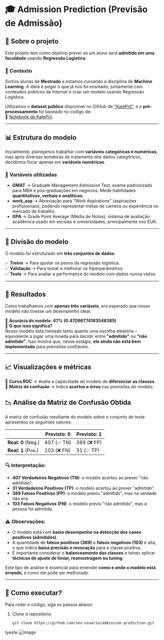 # 🎓 Admission Prediction (Previsão de Admissão)

## 📌 Sobre o projeto
Este projeto tem como objetivo prever se um aluno será **admitido em uma faculdade** usando **Regressão Logística**.  

### 🔎 Contexto  
Somos alunas de **Mestrado** e estamos cursando a disciplina de **Machine Learning**. A ideia é pegar o que já nos foi ensinado, juntamente com conteúdos públicos da Internet e criar um modelo usando Regressão Logística. 

Utilizamos o **dataset público** disponível no GitHub de ["KatePril"](https://github.com/KatePril/admission-prediction), e o **pré-processamento** foi baseado no código de:  
📌 [Notebook de KatePril](https://github.com/KatePril/admission-prediction/blob/main/notebook.ipynb).  

---

## 📊 Estrutura do modelo
Inicialmente, planejamos trabalhar com **variáveis categóricas e numéricas**, mas após diversas tentativas de tratamento dos dados categóricos, decidimos focar apenas em **variáveis numéricas**.  

### 🔹 **Variáveis utilizadas**
- **GMAT** → Graduate Management Admission Test, exame padronizado para MBA e pós-graduações em negócios. Mede habilidades **quantitativas, verbais e analíticas**.  
- **work_asp** → Abreviação para "Work Aspirations" (aspirações profissionais), podendo representar metas de carreira ou experiência no mercado de trabalho.  
- **GPA** → Grade Point Average (Média de Notas), sistema de avaliação acadêmica usado em escolas e universidades, principalmente nos EUA.  

---

## 🔬 Divisão do modelo
O modelo foi estruturado em **três conjuntos de dados**:

✅ **Treino** → Para ajustar os pesos da regressão logística.  
✅ **Validação** → Para testar e melhorar os hiperparâmetros.  
✅ **Teste** → Para avaliar a performance do modelo com dados nunca vistos.  

---

## 🎯 Resultados
Como trabalhamos com **apenas três variáveis**, era esperado que nosso modelo não tivesse um desempenho ideal.  

📌 **Acurácia do modelo**: **47% (0.47096774193548385)**  
🔎 **O que isso significa?**  
Nosso modelo está treinado tanto quanto uma escolha aleatória – equivalente a jogar uma moeda para decidir entre **"admitido"** ou **"não admitido"**. Isso mostra que, nesse estágio, **ele ainda não está bem implementado** para previsões confiáveis.  

---

## 📈 Visualizações e métricas
🔹 **Curva ROC** → Avalia a capacidade do modelo de **diferenciar as classes**.  
🔹 **Matriz de confusão** → Indica **acertos e erros** nas previsões do modelo.  

## 📉 Análise da Matriz de Confusão Obtida

A matriz de confusão resultante do modelo sobre o conjunto de teste apresentou os seguintes valores:

|                     | **Previsto: 0** | **Previsto: 1** |
|---------------------|----------------|----------------|
| **Real: 0** (Neg.)  | 407 (✅ TN)     | 389 (❌ FP)     |
| **Real: 1** (Pos.)  | 103 (❌ FN)     | 31 (✅ TP)      |

### 🔍 Interpretação:

- **407 Verdadeiros Negativos (TN)**: o modelo acertou ao prever "não admitido".
- **31 Verdadeiros Positivos (TP)**: o modelo acertou ao prever "admitido".
- **389 Falsos Positivos (FP)**: o modelo previu "admitido", mas na verdade não era.
- **103 Falsos Negativos (FN)**: o modelo previu "não admitido", mas a pessoa foi admitida.

### ⚠️ Observações:

- O modelo está com **baixo desempenho na detecção dos casos positivos (admitidos)**.
-  A quantidade de **falsos positivos (389)** e **falsos negativos (103)** é alta, o que indica **baixa precisão e revocação** para a classe positiva.
- É importante considerar o **balanceamento das classes** e talvez aplicar **técnicas de ajuste de limiar, reamostragem ou tuning**.

Este tipo de análise é essencial para entender **como e onde o modelo está errando**, e como ele pode ser melhorado. 

---

## 🚀 Como executar?
Para rodar o código, siga os passos abaixo:  
1. Clone o repositório:  
   ```bash
   git clone https://github.com/seu-usuario/admission-prediction.git

tyeste
![image](https://github.com/user-attachments/assets/16dfd028-c0d1-40e6-95fc-71071aedc7d3)
